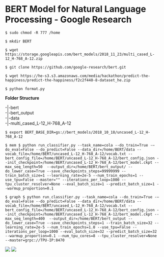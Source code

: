 # BERT Model for Natural Language Processing - Google Research

```
$ sudo chmod -R 777 /home

$ mkdir BERT  

$ wget https://storage.googleapis.com/bert_models/2018_11_23/multi_cased_L-12_H-768_A-12.zip

$ git clone https://github.com/google-research/bert.git  

$ wget https://he-s3.s3.amazonaws.com/media/hackathon/predict-the-happiness/predict-the-happiness/f2c2f440-8-dataset_he.zip

$ python format.py
```  

<b>Folder Structure</b>  

-|-bert  
-|-bert_output  
-|-data  
-|-multi_cased_L-12_H-768_A-12  


```
$ export BERT_BASE_DIR=gs://bert_models/2018_10_18/uncased_L-12_H-768_A-12

$ mem $ python run_classifier.py --task_name=cola --do_train=True -–do_eval=False --do_predict=False --data_dir=/home/BERT/data --vocab_file=/home/BERT/uncased_L-12_H-768_A-12/vocab.txt --bert_config_file=/home/BERT/uncased_L-12_H-768_A-12/bert_config.json --init_checkpoint=/home/BERT/uncased_L-12_H-768_A-12/bert_model.ckpt --max_seq_length=50  --output_dir=/home/BERT/bert_output/ --do_lower_case=True --save_checkpoints_steps=99999999 --train_batch_size=1 --learning_rate=2e-5 --num_train_epochs=1 --use_tpu=False --master="" --iterations_per_loop=1000 --tpu_cluster_resolver=None --eval_batch_size=1 --predict_batch_size=1 --warmup_proportion=0.1

$ graph $ python run_classifier.py --task_name=cola --do_train=True -–do_eval=False --do_predict=False --data_dir=/home/BERT/data --vocab_file=/home/BERT/uncased_L-12_H-768_A-12/vocab.txt --bert_config_file=/home/BERT/uncased_L-12_H-768_A-12/bert_config.json --init_checkpoint=/home/BERT/uncased_L-12_H-768_A-12/bert_model.ckpt --max_seq_length=400  --output_dir=/home/BERT/bert_output --do_lower_case=True --save_checkpoints_steps=1 --train_batch_size=32 --learning_rate=2e-5 --num_train_epochs=1.0 --use_tpu=False --iterations_per_loop=1000 --eval_batch_size=32 --predict_batch_size=32 --warmup_proportion=0.1 --num_tpu_cores=8 --tpu_cluster_resolver=None --master=grpc://TPU-IP:8470

```

<img src=https://github.com/RubensZimbres/Repo-2019/blob/master/BERT/Pics/bert0.png>  

<img src=https://github.com/RubensZimbres/Repo-2019/blob/master/BERT/Pics/bert1.png>  
